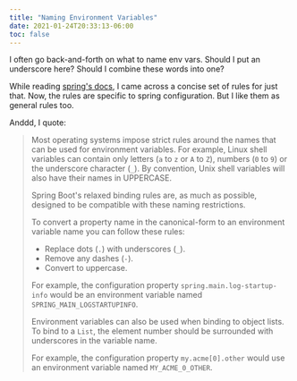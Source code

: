 ```yaml
---
title: "Naming Environment Variables"
date: 2021-01-24T20:33:13-06:00
toc: false
---
```


I often go back-and-forth on what to name env vars. Should I put an underscore here? Should I combine these words into one?

<!--more-->

While reading [spring's docs](https://docs.spring.io/spring-boot/docs/current/reference/htmlsingle/#boot-features-external-config-relaxed-binding-from-environment-variables), I came across a concise set of rules for just that. Now, the rules are specific to spring configuration. But I like them as general rules too. 

Anddd, I quote:

> Most operating systems impose strict rules around the names that can be used for environment variables. For example, Linux shell variables can contain only letters (`a` to `z` or `A` to `Z`), numbers (`0` to `9`) or the underscore character (`_`). By convention, Unix shell variables will also have their names in UPPERCASE.
>
> Spring Boot's relaxed binding rules are, as much as possible, designed to be compatible with these naming restrictions.
>
> To convert a property name in the canonical-form to an environment variable name you can follow these rules:
> - Replace dots (`.`) with underscores (`_`).
> - Remove any dashes (`-`).
> - Convert to uppercase.
>
> For example, the configuration property `spring.main.log-startup-info` would be an environment variable named `SPRING_MAIN_LOGSTARTUPINFO`.
>
> Environment variables can also be used when binding to object lists. To bind to a `List`, the element number should be surrounded with underscores in the variable name.
>
> For example, the configuration property `my.acme[0].other` would use an environment variable named `MY_ACME_0_OTHER`.
